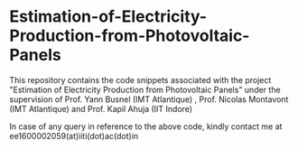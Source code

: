 # Estimation-of-Electricity-Production-from-Photovoltaic-Panels
This repository contains the code snippets associated with the project "Estimation of Electricity Production from Photovoltaic Panels" under the supervision of Prof. Yann Busnel (IMT Atlantique) , Prof. Nicolas Montavont (IMT Atlantique) and Prof. Kapil Ahuja (IIT Indore)

In case of any query in reference to the above code, kindly contact me at ee1600002059(at)iiti(dot)ac(dot)in
